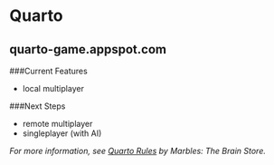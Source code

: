Quarto
=========
quarto-game.appspot.com
----------
###Current Features
* local multiplayer

###Next Steps
* remote multiplayer
* singleplayer (with AI)

*For more information, see [Quarto Rules](http://www.marblesthebrainstore.com/files/rules/Quarto_Rules.pdf) by Marbles: The Brain Store.*
